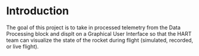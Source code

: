 Introduction
=============
<!-- Describe the project and its purpose
The goal of this project is to build/create/provide…[the what]… for …[the who]… so that she/he/they can …[the why]. We aim to accomplish this with …[the how]…[the where]… by/on/before …[the when].
-->
The goal of this project is to take in processed telemetry from the Data Processing block and displt on a Graphical User Interface so that the HART team can visualize the state of the rocket during flight (simulated, recorded, or live flight).
